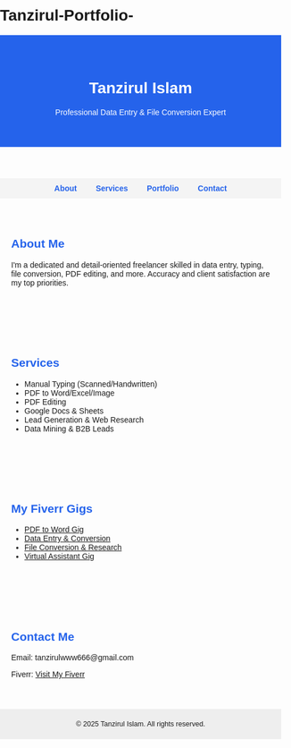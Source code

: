 # Tanzirul-Portfolio-
<!DOCTYPE html>
<html lang="en">
<head>
    <meta charset="UTF-8">
    <title>Tanzirul Islam | Portfolio</title>
    <meta name="viewport" content="width=device-width, initial-scale=1">
    <style>
        body { font-family: Arial, sans-serif; margin: 0; padding: 0; }
        header { background-color: #2563eb; color: white; padding: 40px 20px; text-align: center; }
        nav { background: #f4f4f4; padding: 10px; text-align: center; position: sticky; top: 0; }
        nav a { margin: 0 15px; text-decoration: none; color: #2563eb; font-weight: bold; }
        section { padding: 40px 20px; }
        h2 { color: #2563eb; }
        footer { background-color: #eee; padding: 20px; text-align: center; font-size: 0.9em; }
    </style>
</head>
<body>
    <header>
        <h1>Tanzirul Islam</h1>
        <p>Professional Data Entry & File Conversion Expert</p>
    </header>
    <nav>
        <a href="#about">About</a>
        <a href="#services">Services</a>
        <a href="#portfolio">Portfolio</a>
        <a href="#contact">Contact</a>
    </nav>
    <section id="about">
        <h2>About Me</h2>
        <p>I'm a dedicated and detail-oriented freelancer skilled in data entry, typing, file conversion, PDF editing, and more. Accuracy and client satisfaction are my top priorities.</p>
    </section>
    <section id="services">
        <h2>Services</h2>
        <ul>
            <li>Manual Typing (Scanned/Handwritten)</li>
            <li>PDF to Word/Excel/Image</li>
            <li>PDF Editing</li>
            <li>Google Docs & Sheets</li>
            <li>Lead Generation & Web Research</li>
            <li>Data Mining & B2B Leads</li>
        </ul>
    </section>
    <section id="portfolio">
        <h2>My Fiverr Gigs</h2>
        <ul>
            <li><a href="https://www.fiverr.com/s/ZmwV8Q4" target="_blank">PDF to Word Gig</a></li>
            <li><a href="https://www.fiverr.com/s/vv20l5N" target="_blank">Data Entry & Conversion</a></li>
            <li><a href="https://www.fiverr.com/s/akw6rX8" target="_blank">File Conversion & Research</a></li>
            <li><a href="https://www.fiverr.com/s/lj5PaG2" target="_blank">Virtual Assistant Gig</a></li>
        </ul>
    </section>
    <section id="contact">
        <h2>Contact Me</h2>
        <p>Email: tanzirulwww666@gmail.com</p>
        <p>Fiverr: <a href="https://www.fiverr.com/s/ZmwV8Q4" target="_blank">Visit My Fiverr</a></p>
    </section>
    <footer>
        &copy; 2025 Tanzirul Islam. All rights reserved.
    </footer>
</body>
</html>
